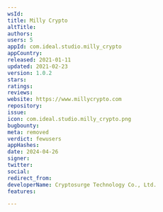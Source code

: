 ```yaml
---
wsId: 
title: Milly Crypto
altTitle: 
authors: 
users: 5
appId: com.ideal.studio.milly_crypto
appCountry: 
released: 2021-01-11
updated: 2021-02-23
version: 1.0.2
stars: 
ratings: 
reviews: 
website: https://www.millycrypto.com
repository: 
issue: 
icon: com.ideal.studio.milly_crypto.png
bugbounty: 
meta: removed
verdict: fewusers
appHashes: 
date: 2024-04-26
signer: 
twitter: 
social: 
redirect_from: 
developerName: Cryptosurge Technology Co., Ltd.
features: 

---
```


